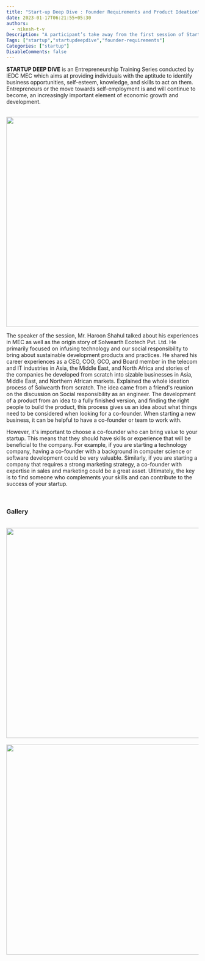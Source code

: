 ```yaml
---
title: "Start-up Deep Dive : Founder Requirements and Product Ideation"
date: 2023-01-17T06:21:55+05:30
authors:
  - nikesh-t-v
Description: "A participant’s take away from the first session of Startup Deep Dive, taken by Mr. Haroon Shahul on the topic \"Founder Requirements\"."
Tags: ["startup","startupdeepdive","founder-requirements"]
Categories: ["startup"]
DisableComments: false
---
```


**STARTUP DEEP DIVE** is an Entrepreneurship Training Series conducted by IEDC MEC which aims at providing individuals with the aptitude to identify business opportunities, self-esteem, knowledge, and skills to act on them. Entrepreneurs or the move towards self-employment is and will continue to become, an increasingly important element of economic growth and development.

<br>
<img src="/images/session1-startupdeepdive/image1.jpg" width="550" height="auto">
<br> 

The speaker of the session, Mr. Haroon Shahul talked about his experiences in MEC as well as the origin story of Solwearth Ecotech Pvt. Ltd. He primarily focused on infusing technology and our social responsibility to bring about sustainable development products and practices. He shared his career experiences as a CEO, COO, GCO, and Board member in the telecom and IT industries in Asia, the Middle East, and North Africa and stories of the companies he developed from scratch into sizable businesses in Asia, Middle East, and Northern African markets. Explained the whole ideation process of Solwearth from scratch. The idea came from a friend's reunion on the discussion on Social responsibility as an engineer. The development of a product from an idea to a fully finished version, and finding the right people to build the product, this process gives us an idea about what things need to be considered when looking for a co-founder. When starting a new business, it can be helpful to have a co-founder or team to work with.

However, it's important to choose a co-founder who can bring value to your startup. This means that they should have skills or experience that will be beneficial to the company. For example, if you are starting a technology company, having a co-founder with a background in computer science or software development could be very valuable. Similarly, if you are starting a company that requires a strong marketing strategy, a co-founder with expertise in sales and marketing could be a great asset. Ultimately, the key is to find someone who complements your skills and can contribute to the success of your startup.

<br>

### Gallery

<br>
<img src="/images/session1-startupdeepdive/image5.jpg" width="550" height="auto">
<br>

<br>
<img src="/images/session1-startupdeepdive/image3.jpg" width="550" height="auto">
<br>
